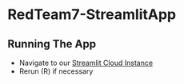 # RedTeam7-StreamlitApp
## Running The App
* Navigate to our [Streamlit Cloud Instance](https://sfc-gh-jshaffer-redteam7-streamlitapp-streamlit-app-ktk5m4.streamlitapp.com/)
* Rerun (R) if necessary
